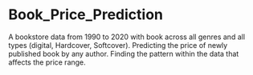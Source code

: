 # Book_Price_Prediction
A bookstore data from 1990 to 2020 with book across all genres and all types (digital, Hardcover, Softcover). 
Predicting the price of newly published book by any author. Finding the pattern within the data that affects the price range.
